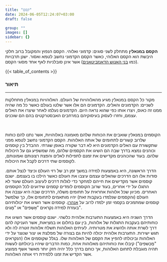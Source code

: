 ```yaml
---
title: "קסם"
date: 2024-06-05T12:24:07+03:00
draft: false

group: ""
images: []
sidebar: {}
---
```

**הקסם במנאלין** מתחלק לשני סוגים: קדמוני ואלוהי. הקסם הנפוץ והמקובל ברוב חלקי היבשת הוא הקסם האלוהי, כאשר הקסם הקדמוני נחשב לטמא ואסור. ישנן תרבויות (כמו [בני האנוש הדאנזביטאנים](../../races/human#דאנזביטנים)) אשר אינן סובלניות לאף אחד מסוגי הקסם. 


<!--more-->

{{< table_of_contents >}}

### תיאור 

---

מקור כל הקסם במנאלין מגיע מהאלוהויות של העולם. האלוהויות במנאלין מתחלקות לשניים: הקדמונים והאלים. הקדמונים הם אלו אשר שלטו בעולם כאשר כל מה שהיה ממנו זה כאוס, ויצרו אותו כפי שהוא נראה היום. הקדמונים נעלמו לאחר שיצרו את האלים עצמם, וחזרו לעסוק בעיסוקיהם במרחבים האבסטרקטים בהם הם שוכנים. 

&nbsp;

הקוסמים במנאלין שואבים את הכוחות שלהם מאמונה באלוהויות, אשר נתנו להם כוחות שלרוב קשורים לתחומים של אותה האלוהות. הקסם הקדמוני נחשב לטמא מפני שתקשורת עם האלים הקדמונים היא לא דבר שקורה באופן שגרתי. ההבדל בין קוסמים וכוהנים נמצא בדרך שבה הם השיגו את הקסמים שלהם, מה שמשפיע גם על היכולות שלהם. בעוד שהכוהנים מקדישים את זמנם לתפילות לאלים והפצת רצונותם ואמונותם, לקוסמים שתי דרכים לקבל את היכולות. 

הדרך הראשונה, היא באמצעות למידה במשך זמן רב של רזי העולם וכיצד לנצל אותם. סודות אלו הם הדרכים שהאלים עצמם עיצבו את העולם כאשר הילכו בו בעצמם. ישנם קוסמים אשר מקדישים את חייהם למחקר כדי לגלות דרכים לעיצוב העולם שעוד לא התגלו על ידי אחרים, בעוד שרוב הקוסמים לומדים קסמים שידועים לכל הקוסמים האחרים. מכיוון שכל אלוהות אחראית על תחומים משלה, הדרכים שבה היא עצבה את העולם (והקסמים שנלמדו בעקבות זאת) יהיו מותאמים לתחומים אלו, כך שלמשל קוסמים שמתמכים בקסמי זמן ילמדו לרוב על [אנהרן](../../deities/anhern). קוסמים אשר השיגו את יכולותיהם בעזרת למידה נקראים "אָשַפִים" או "מָגִים". 

הדרך השניה היא באמצעות התערבות אלוהית כלשהי. ישנם קוסמים אשר השיגו את כוחותיהם בעקבות התגלות של אלוהות, בין עם בחלום או במציאות, אשר העניקה להם דרך לשרת אותה ולהשיג את מטרותיה. לעיתים האלוהות תשלח אלוהות זוטרה לה ולא תגש ישירות. התערבות אלוהית יכולה להיות גם בצורה של מפלצת או יצור שנוצר על ידי האלוהות וביכולתו להפיץ את הקסם של האלוהות שלו. בגלל שקוסמים אלו (הנקראים "מֶכַשפִים") קיבלו את כוחותיהם מאלוהות אחת, כמות הדברים שיהיו ביכולתם לעשות תהיה מוגבלת לתחום האלוהות, אך כוחם בדרך כלל יהיה חזק יותר מאשר אשף ממוצע אשר הקדיש את זמנו ללמידת רזי אותה האלוהות. 
